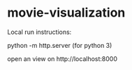 # movie-visualization

Local run instructions:

python -m http.server (for python 3)

open an view on http://localhost:8000
